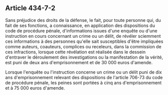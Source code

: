 Article 434-7-2
----
Sans préjudice des droits de la défense, le fait, pour toute personne qui, du
fait de ses fonctions, a connaissance, en application des dispositions du code
de procédure pénale, d'informations issues d'une enquête ou d'une instruction en
cours concernant un crime ou un délit, de révéler sciemment ces informations à
des personnes qu'elle sait susceptibles d'être impliquées comme auteurs,
coauteurs, complices ou receleurs, dans la commission de ces infractions,
lorsque cette révélation est réalisée dans le dessein d'entraver le déroulement
des investigations ou la manifestation de la vérité, est puni de deux ans
d'emprisonnement et de 30 000 euros d'amende.

Lorsque l'enquête ou l'instruction concerne un crime ou un délit puni de dix ans
d'emprisonnement relevant des dispositions de l'article 706-73 du code de
procédure pénale, les peines sont portées à cinq ans d'emprisonnement et à 75
000 euros d'amende.

